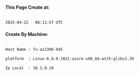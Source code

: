 
   
#### This Page Create at:

```bash

2025-04-22 - 06:11:57 UTC

```

#### Create By Machine:

```bash

Host Name : fv-az1306-945

platform  : Linux-6.8.0-1021-azure-x86_64-with-glibc2.39

Ip Local  : 10.1.0.19

```

